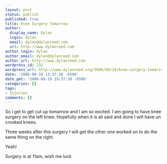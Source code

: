 ```yaml
---
layout: post
status: publish
published: true
title: Knee Surgery Tomarrow
author:
  display_name: Dylan
  login: dylan
  email: dylan@dylanreed.com
  url: http://www.dylanreed.com
author_login: dylan
author_email: dylan@dylanreed.com
author_url: http://www.dylanreed.com
wordpress_id: 232
wordpress_url: http://www.dylanreed.org/2006/09/19/knee-surgery-tomarrow/
date: '2006-09-19 13:37:30 -0500'
date_gmt: '2006-09-19 19:37:30 -0500'
categories: []
tags:
- Injuries
comments: []
---
```

<p>So i get to get cut up tomarrow and I am so excited. I am going to have knee surgery on the left knee. Hopefully when it is all said and done I will have un crooked knees.</p>
<p>Three weeks after this surgery I will get the other one worked on to do the same thing on the right.</p>
<p>Yeah!</p>
<p>Surgery is at 11am, wish me luck</p>
